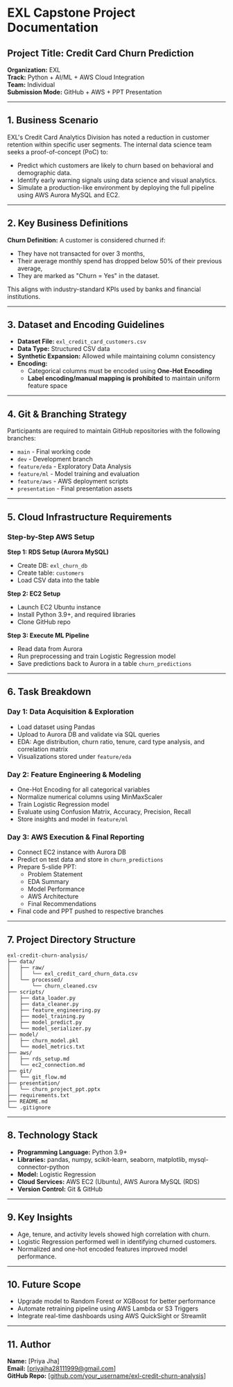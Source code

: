 # EXL Capstone Project Documentation

## Project Title: Credit Card Churn Prediction

**Organization:** EXL\
**Track:** Python + AI/ML + AWS Cloud Integration\
**Team:** Individual\
**Submission Mode:** GitHub + AWS + PPT Presentation

---

## 1. Business Scenario

EXL's Credit Card Analytics Division has noted a reduction in customer retention within specific user segments. The internal data science team seeks a proof-of-concept (PoC) to:

- Predict which customers are likely to churn based on behavioral and demographic data.
- Identify early warning signals using data science and visual analytics.
- Simulate a production-like environment by deploying the full pipeline using AWS Aurora MySQL and EC2.

---

## 2. Key Business Definitions

**Churn Definition:** A customer is considered churned if:

- They have not transacted for over 3 months,
- Their average monthly spend has dropped below 50% of their previous average,
- They are marked as "Churn = Yes" in the dataset.

This aligns with industry-standard KPIs used by banks and financial institutions.

---

## 3. Dataset and Encoding Guidelines

- **Dataset File:** `exl_credit_card_customers.csv`
- **Data Type:** Structured CSV data
- **Synthetic Expansion:** Allowed while maintaining column consistency
- **Encoding:**
  - Categorical columns must be encoded using **One-Hot Encoding**
  - **Label encoding/manual mapping is prohibited** to maintain uniform feature space

---

## 4. Git & Branching Strategy

Participants are required to maintain GitHub repositories with the following branches:

- `main` - Final working code
- `dev` - Development branch
- `feature/eda` - Exploratory Data Analysis
- `feature/ml` - Model training and evaluation
- `feature/aws` - AWS deployment scripts
- `presentation` - Final presentation assets

---

## 5. Cloud Infrastructure Requirements

### Step-by-Step AWS Setup

**Step 1: RDS Setup (Aurora MySQL)**

- Create DB: `exl_churn_db`
- Create table: `customers`
- Load CSV data into the table

**Step 2: EC2 Setup**

- Launch EC2 Ubuntu instance
- Install Python 3.9+, and required libraries
- Clone GitHub repo

**Step 3: Execute ML Pipeline**

- Read data from Aurora
- Run preprocessing and train Logistic Regression model
- Save predictions back to Aurora in a table `churn_predictions`

---

## 6. Task Breakdown

### Day 1: Data Acquisition & Exploration

- Load dataset using Pandas
- Upload to Aurora DB and validate via SQL queries
- EDA: Age distribution, churn ratio, tenure, card type analysis, and correlation matrix
- Visualizations stored under `feature/eda`

### Day 2: Feature Engineering & Modeling

- One-Hot Encoding for all categorical variables
- Normalize numerical columns using MinMaxScaler
- Train Logistic Regression model
- Evaluate using Confusion Matrix, Accuracy, Precision, Recall
- Store insights and model in `feature/ml`

### Day 3: AWS Execution & Final Reporting

- Connect EC2 instance with Aurora DB
- Predict on test data and store in `churn_predictions`
- Prepare 5-slide PPT:
  - Problem Statement
  - EDA Summary
  - Model Performance
  - AWS Architecture
  - Final Recommendations
- Final code and PPT pushed to respective branches


---

## 7. Project Directory Structure

```plaintext
exl-credit-churn-analysis/
├── data/
│   ├── raw/
│   │   └── exl_credit_card_churn_data.csv
│   └── processed/
│       └── churn_cleaned.csv
├── scripts/
│   ├── data_loader.py
│   ├── data_cleaner.py
│   ├── feature_engineering.py
│   ├── model_training.py
│   ├── model_predict.py
│   └── model_serializer.py
├── model/
│   ├── churn_model.pkl
│   └── model_metrics.txt
├── aws/
│   ├── rds_setup.md
│   └── ec2_connection.md
├── git/
│   └── git_flow.md
├── presentation/
│   └── churn_project_ppt.pptx
├── requirements.txt
├── README.md
└── .gitignore
```

---

## 8. Technology Stack

- **Programming Language:** Python 3.9+
- **Libraries:** pandas, numpy, scikit-learn, seaborn, matplotlib, mysql-connector-python
- **Model:** Logistic Regression
- **Cloud Services:** AWS EC2 (Ubuntu), AWS Aurora MySQL (RDS)
- **Version Control:** Git & GitHub

---

## 9. Key Insights

- Age, tenure, and activity levels showed high correlation with churn.
- Logistic Regression performed well in identifying churned customers.
- Normalized and one-hot encoded features improved model performance.

---

## 10. Future Scope

- Upgrade model to Random Forest or XGBoost for better performance
- Automate retraining pipeline using AWS Lambda or S3 Triggers
- Integrate real-time dashboards using AWS QuickSight or Streamlit

---

## 11. Author

**Name:** [Priya Jha]\
**Email:** [[priyajha28111999@gmail.com](mailto\:priyajha28111999@gmail.com)]\
**GitHub Repo:** [[github.com/your\_username/exl-credit-churn-analysis](https://github.com/priya-jha-23/capston_project_exl)]
